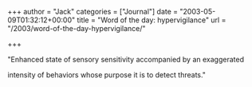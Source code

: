 +++
author = "Jack"
categories = ["Journal"]
date = "2003-05-09T01:32:12+00:00"
title = "Word of the day: hypervigilance"
url = "/2003/word-of-the-day-hypervigilance/"

+++

"Enhanced state of sensory sensitivity accompanied by an exaggerated
  

  
intensity of behaviors whose purpose it is to detect threats."